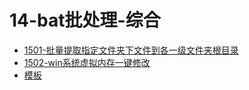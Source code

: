 # 14-bat批处理-综合

- [1501-批量提取指定文件夹下文件到各一级文件夹根目录](/md/14-bat批处理-综合/1501-批量提取指定文件夹下文件到各一级文件夹根目录.md)
- [1502-win系统虚拟内存一键修改](/md/14-bat批处理-综合/1502-win系统虚拟内存一键修改.md)
- [模板](/md/14-bat批处理-综合/模板.md)

